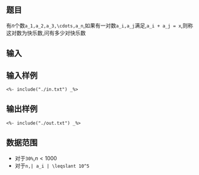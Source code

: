 ## 题目

有$n$个数``a_1,a_2,a_3,\cdots,a_n``,如果有一对数``a_i,a_j``满足,``a_i + a_j = x``,则称这对数为快乐数,问有多少对快乐数

## 输入


## 输入样例


```plaintext
<%- include("./in.txt") _%>
```

## 输出样例

```plaintext
<%- include("./out.txt") _%>
```

## 数据范围

- 对于``30%``,$n < 1000$
- 对于``n,| a_i | \leqslant 10^5``
